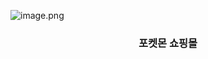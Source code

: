 ![image.png](https://prod-files-secure.s3.us-west-2.amazonaws.com/acbc8640-3bcd-4fa7-8ba9-2da4ff4cf58d/2b45c81f-cd65-45d8-a345-9d429ec9d105/image.png)

<h3 align="middle">포켓몬 쇼핑몰</h3>

